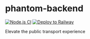 # phantom-backend

[![Node.js CI](https://github.com/atlp-rwanda/rca-phantom-team5-bn/actions/workflows/build_test.yml/badge.svg)](https://github.com/atlp-rwanda/rca-phantom-team5-bn/actions/workflows/build_test.yml) [![Deploy to Railway](https://github.com/atlp-rwanda/rca-phantom-team5-bn/actions/workflows/deploy.yml/badge.svg)](https://github.com/atlp-rwanda/rca-phantom-team5-bn/actions/workflows/deploy.yml)

Elevate the public transport experience 
